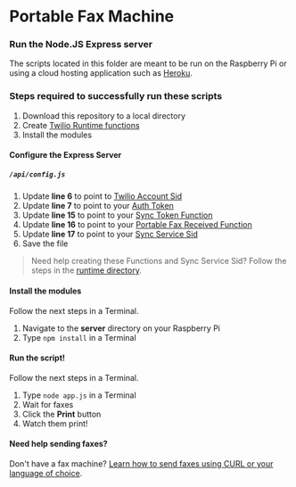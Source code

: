 
# Portable Fax Machine

### Run the Node.JS Express server

The scripts located in this folder are meant to be run on the Raspberry Pi or using a cloud hosting application such as [Heroku](https://www.heroku.com/).

 ### Steps required to successfully run these scripts
 1. Download this repository to a local directory
 2. Create [Twilio Runtime functions](../runtime)
 3. Install the modules

#### Configure the Express Server
##### `/api/config.js` 
1. Update **line 6** to point to [Twilio Account Sid](https://www.twilio.com/console)
2. Update **line 7** to point to your [Auth Token](https://www.twilio.com/console)
3. Update **line 15** to point to your [Sync Token Function](https://www.twilio.com/console/runtime/functions/manage)
4. Update **line 16** to point to your [Portable Fax Received Function](https://www.twilio.com/console/runtime/functions/manage)
5. Update **line 17** to point to your [Sync Service Sid](https://www.twilio.com/console/sync/services)
6. Save the file

> Need help creating these Functions and Sync Service Sid? Follow the steps in the [runtime directory](../runtime).

#### Install the modules
Follow the next steps in a Terminal.
1. Navigate to the **server** directory on your Raspberry Pi
2. Type `npm install` in a Terminal

#### Run the script!
Follow the next steps in a Terminal.
1. Type `node app.js` in a Terminal
2. Wait for faxes
3. Click the **Print** button
4. Watch them print!

#### Need help sending faxes?
Don't have a fax machine? [Learn how to send faxes using CURL or your language of choice](https://www.twilio.com/docs/fax/send).


